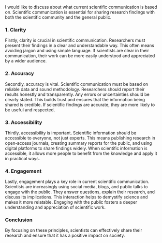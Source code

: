 I would like to discuss about what current scientific communication is based on. Scientific communication is essential for sharing research findings with both the scientific community and the general public.

### 1. Clarity

Firstly, clarity is crucial in scientific communication. Researchers must present their findings in a clear and understandable way. This often means avoiding jargon and using simple language. If scientists are clear in their communication, their work can be more easily understood and appreciated by a wider audience.

### 2. Accuracy

Secondly, accuracy is vital. Scientific communication must be based on reliable data and sound methodology. Researchers should report their results honestly and transparently. Any errors or uncertainties should be clearly stated. This builds trust and ensures that the information being shared is credible. If scientific findings are accurate, they are more likely to be useful and respected.

### 3. Accessibility

Thirdly, accessibility is important. Scientific information should be accessible to everyone, not just experts. This means publishing research in open-access journals, creating summary reports for the public, and using digital platforms to share findings widely. When scientific information is accessible, it allows more people to benefit from the knowledge and apply it in practical ways.

### 4. Engagement

Lastly, engagement plays a key role in current scientific communication. Scientists are increasingly using social media, blogs, and public talks to engage with the public. They answer questions, explain their research, and discuss its implications. This interaction helps to demystify science and makes it more relatable. Engaging with the public fosters a deeper understanding and appreciation of scientific work.

### Conclusion

By focusing on these principles, scientists can effectively share their research and ensure that it has a positive impact on society.